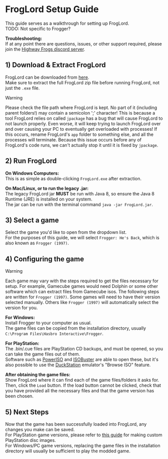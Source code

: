 # FrogLord Setup Guide
This guide serves as a walkthrough for setting up FrogLord.  
TODO: Not specific to Frogger?

**Troubleshooting:**  
If at any point there are questions, issues, or other support required, please join the [Highway Frogs discord server](https://discord.gg/XZH9Wa5rMV).

## 1) Download & Extract FrogLord
FrogLord can be downloaded from [here](https://github.com/Kneesnap/FrogLord/releases).  
Make sure to extract the full FrogLord zip file before running FrogLord, not just the `.exe` file.  

> [!WARNING]
> Please check the file path where FrogLord is kept. No part of it (including parent folders!) may contain a semicolon ';' character!
> This is because a tool FrogLord relies on called `jpackage` has a bug that will cause FrogLord to not launch properly.
> Even worse, it will keep trying to launch FrogLord over and over causing your PC to eventually get overloaded with processes!
> If this occurs, rename FrogLord's `app` folder to something else, and all the processes will terminate.
> Because this issue occurs before any of FrogLord's code runs, we can't actually stop it until it is fixed by `jpackage`.

## 2) Run FrogLord
**On Windows Computers:**  
This is as simple as double-clicking `FrogLord.exe` after extraction.

**On Mac/Linux, or to run the legacy .jar:**  
The legacy FrogLord jar **MUST** be run with Java 8, so ensure the Java 8 Runtime (JRE) is installed on your system.  
The jar can be run with the terminal command `java -jar FrogLord.jar`.  

## 3) Select a game
Select the game you'd like to open from the dropdown list.  
For the purposes of this guide, we will select `Frogger: He's Back`, which is also known as `Frogger (1997)`.

## 4) Configuring the game
> [!WARNING]
> Each game may vary with the steps required to get the files necessary for setup.
> For example, Gamecube games would need Dolphin or some other software which can extract files from Gamecube isos.
> The following steps are written for `Frogger (1997)`.
> Some games will need to have their version selected manually. Others like `Frogger (1997)` will automatically select the version for you.

**For Windows:**  
Install Frogger to your computer as usual.  
The game files can be copied from the installation directory, usually `C:\Program Files\Hasbro Interactive\Frogger`.  

**For PlayStation:**  
The .bin/.cue files are PlayStation CD backups, and must be opened, so you can take the game files out of them.  
Software such as [PowerISO](https://www.poweriso.com/) and [ISOBuster](https://www.isobuster.com/) are able to open these, but it's also possible to use the [DuckStation](https://www.duckstation.org/) emulator's "Browse ISO" feature.  

**After obtaining the game files:**  
Show FrogLord where it can find each of the game files/folders it asks for.  
Then, click the `Load` button. If the load button cannot be clicked, check that you have provided all the necessary files and that the game version has been chosen.  

## 5) Next Steps
Now that the game has been successfully loaded into FrogLord, any changes you make can be saved.  
For PlayStation game versions, please refer to [this guide](../systems/psx/making-cd-images.md) for making custom PlayStation disc images.  
For Windows/PC game versions, replacing the game files in the installation directory will usually be sufficient to play the modded game.
